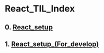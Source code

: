 # React_TIL_Index   

## 0. [React_setup][0_link]
[0_link]:https://github.com/Ereh-Kim/TIL/blob/TIL/framework_study/react_study/React_TIL.files/0.%20React_setup.md "React_setup_링크"

## 1. [React_setup_(For_develop)][1_link]
[1_link]:https://github.com/Ereh-Kim/TIL/blob/TIL/framework_study/react_study/React_TIL.files/1.React_setup_(For_develop).md "Ract_setup_링크 (개발시)"